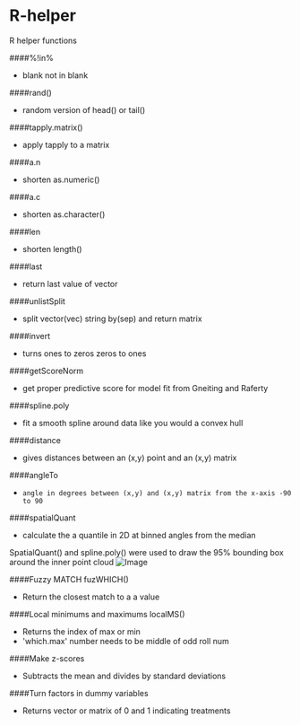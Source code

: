 # R-helper
R helper functions

####%!in%
*    blank not in blank 

####rand()
*    random version of head() or tail()

####tapply.matrix()
*    apply tapply to a matrix

####a.n
*    shorten as.numeric()

####a.c
*    shorten as.character()

####len
*    shorten length()

####last
*    return last value of vector

####unlistSplit
*    split vector(vec) string by(sep) and return matrix

####invert
*    turns ones to zeros zeros to ones

####getScoreNorm
*    get proper predictive score for model fit from Gneiting and Raferty

####spline.poly
*    fit a smooth spline around data like you would a convex hull

####distance
*    gives distances between an (x,y) point  and an (x,y) matrix


####angleTo
*     angle in degrees between (x,y) and (x,y) matrix from the x-axis -90 to 90 


####spatialQuant 
*    calculate the a quantile in 2D at binned angles from the median

SpatialQuant() and spline.poly() were used to draw the 95% bounding box around the inner point cloud 
![Image](https://cloud.githubusercontent.com/assets/6601105/7544206/14c7095a-f599-11e4-824b-8082e9256fb2.png?raw=true)

####Fuzzy MATCH 
fuzWHICH()
*    Return the closest match to a a value

####Local minimums and maximums
localMS()
*    Returns the index of max or min 
*    'which.max' number needs to be middle of odd roll num

####Make z-scores
*    Subtracts the mean and divides by standard deviations

####Turn factors in dummy variables
*    Returns vector or matrix of 0 and 1 indicating treatments

